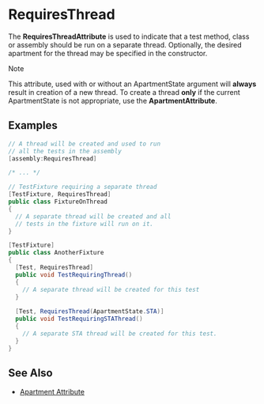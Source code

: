 # RequiresThread

The **RequiresThreadAttribute** is used to indicate that a test method, class or assembly should be run on a separate
thread. Optionally, the desired apartment for the thread may be specified in the constructor.

> [!NOTE]
> This attribute, used with or without an ApartmentState argument will **always** result in creation of a new
> thread. To create a thread **only** if the current ApartmentState is not appropriate, use the **ApartmentAttribute**.

## Examples

```csharp
// A thread will be created and used to run
// all the tests in the assembly
[assembly:RequiresThread]

/* ... */

// TestFixture requiring a separate thread
[TestFixture, RequiresThread]
public class FixtureOnThread
{
  // A separate thread will be created and all
  // tests in the fixture will run on it.
}

[TestFixture]
public class AnotherFixture
{
  [Test, RequiresThread]
  public void TestRequiringThread()
  {
    // A separate thread will be created for this test
  }
  
  [Test, RequiresThread(ApartmentState.STA)]
  public void TestRequiringSTAThread()
  {
    // A separate STA thread will be created for this test.
  }
}
```

## See Also

* [Apartment Attribute](apartment.md)
